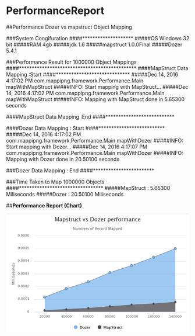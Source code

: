 # PerformanceReport
##Performance Dozer vs mapstruct Object Mapping

###System Congifuration
####********************
#####OS 			  Windows 32 bit
#####RAM 		    4gb
#####jdk 		    1.6
#####mapstruct	1.0.0Final
#####Dozer 		  5.4.1


###Performance Result for 1000000 Object Mappings
####**********************************************
####MapStruct Data Mapping :Start
####*****************************
#####Dec 14, 2016 4:17:02 PM com.mappipng.framework.Performance.Main mapWithMapStruct
#####INFO: Start mapping with MapStruct...
#####Dec 14, 2016 4:17:02 PM com.mappipng.framework.Performance.Main mapWithMapStruct
#####INFO: Mapping with MapStruct done in 5.65300 seconds

####MapStruct Data Mapping :End
####***************************

####Dozer Data Mapping : Start
####**************************
#####Dec 14, 2016 4:17:02 PM com.mappipng.framework.Performance.Main mapWithDozer
#####INFO: Start mapping with Dozer...
#####Dec 14, 2016 4:17:07 PM com.mappipng.framework.Performance.Main mapWithDozer
#####INFO: Mapping with Dozer done in 20.50100 seconds

###Dozer Data Mapping : End
####************************


###Time Taken to Map 1000000 Objects
####*********************************
#####MapStruct 	: 5.65300 Miliseconds
#####Dozer 	  	:	20.50100 Miliseconds


##**Performance Report (Chart)**

![Chart](https://github.com/Pradeep-Deore/Screenshots/blob/master/Charts/Performance.png)

